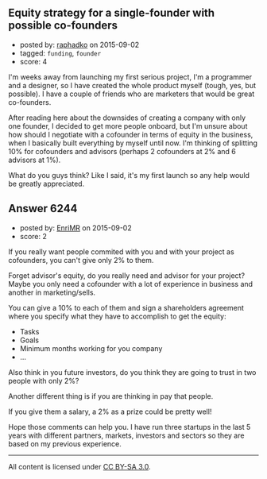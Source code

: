 ## Equity strategy for a single-founder with possible co-founders

- posted by: [raphadko](https://stackexchange.com/users/3229369/raphadko) on 2015-09-02
- tagged: `funding`, `founder`
- score: 4

I'm weeks away from launching my first serious project, I'm a programmer and a designer, so I have created the whole product myself (tough, yes, but possible).
I have a couple of friends who are marketers that would be great co-founders.

After reading here about the downsides of creating a company with only one founder, I decided to get more people onboard, but I'm unsure about how should I negotiate with a cofounder in terms of equity in the business, when I basically built everything by myself until now. I'm thinking of splitting 10% for cofounders and advisors (perhaps 2 cofounders at 2% and 6 advisors at 1%).

What do you guys think? Like I said, it's my first launch so any help would be greatly appreciated.


## Answer 6244

- posted by: [EnriMR](https://stackexchange.com/users/3023623/enrimr) on 2015-09-02
- score: 2

If you really want people commited with you and with your project as cofounders, you can't give only 2% to them.

Forget advisor's equity, do you really need and advisor for your project? Maybe you only need a cofounder with a lot of experience in business and another in marketing/sells.

You can give a 10% to each of them and sign a shareholders agreement where you specify what they have to accomplish to get the equity:

 - Tasks
 - Goals
 - Minimum months working for you company
 - ...

Also think in you future investors, do you think they are going to trust in two people with only 2%? 

Another different thing is if you are thinking in pay that people.

If you give them a salary, a 2% as a prize could be pretty well!

Hope those comments can help you. I have run three startups in the last 5 years with different partners, markets, investors and sectors so they are based on my previous experience.



---

All content is licensed under [CC BY-SA 3.0](https://creativecommons.org/licenses/by-sa/3.0/).
